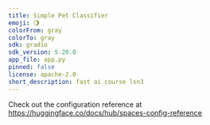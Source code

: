 ```yaml
---
title: Simple Pet Classifier
emoji: 🌖
colorFrom: gray
colorTo: gray
sdk: gradio
sdk_version: 5.20.0
app_file: app.py
pinned: false
license: apache-2.0
short_description: fast ai course lsn3
---
```


Check out the configuration reference at https://huggingface.co/docs/hub/spaces-config-reference
